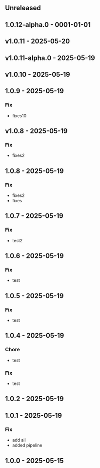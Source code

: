 ## Unreleased


## 1.0.12-alpha.0 - 0001-01-01

## v1.0.11 - 2025-05-20

## v1.0.11-alpha.0 - 2025-05-19

## v1.0.10 - 2025-05-19

## 1.0.9 - 2025-05-19
### Fix
- fixes10


## v1.0.8 - 2025-05-19
### Fix
- fixes2


## 1.0.8 - 2025-05-19
### Fix
- fixes2
- fixes


## 1.0.7 - 2025-05-19
### Fix
- test2


## 1.0.6 - 2025-05-19
### Fix
- test


## 1.0.5 - 2025-05-19
### Fix
- test


## 1.0.4 - 2025-05-19
### Chore
- test

### Fix
- test


## 1.0.2 - 2025-05-19

## 1.0.1 - 2025-05-19
### Fix
- add all
- added pipeline


## 1.0.0 - 2025-05-15
